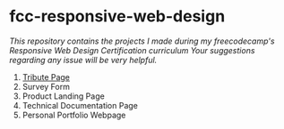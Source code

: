 # fcc-responsive-web-design
*This repository contains the projects I made during my freecodecamp's Responsive Web Design Certification curriculum
Your suggestions regarding any issue will be very helpful.*
1. [Tribute Page](/fcc-responsive-web-design/tribute-page/index.html)
2. Survey Form
3. Product Landing Page
4. Technical Documentation Page
5. Personal Portfolio Webpage

